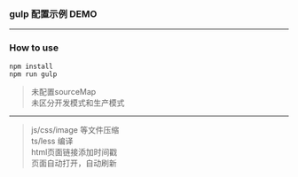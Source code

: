 ### gulp 配置示例 DEMO
***
### How to use
`npm install`  
`npm run gulp`

>未配置sourceMap  
>未区分开发模式和生产模式
---
> js/css/image 等文件压缩  
> ts/less 编译  
>html页面链接添加时间戳  
> 页面自动打开，自动刷新  
 
